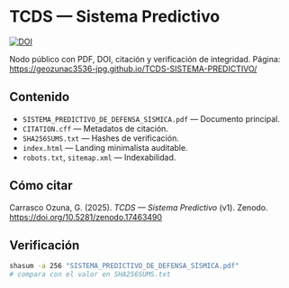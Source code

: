# TCDS — Sistema Predictivo

[![DOI](https://zenodo.org/badge/DOI/10.5281/zenodo.17463490.svg)](https://doi.org/10.5281/zenodo.17463490)

Nodo público con PDF, DOI, citación y verificación de integridad. Página: https://geozunac3536-jpg.github.io/TCDS-SISTEMA-PREDICTIVO/

## Contenido
- `SISTEMA_PREDICTIVO_DE_DEFENSA_SÍSMICA.pdf` — Documento principal.
- `CITATION.cff` — Metadatos de citación.
- `SHA256SUMS.txt` — Hashes de verificación.
- `index.html` — Landing minimalista auditable.
- `robots.txt`, `sitemap.xml` — Indexabilidad.

## Cómo citar
Carrasco Ozuna, G. (2025). *TCDS — Sistema Predictivo* (v1). Zenodo. https://doi.org/10.5281/zenodo.17463490

## Verificación
```bash
shasum -a 256 "SISTEMA_PREDICTIVO_DE_DEFENSA_SÍSMICA.pdf"
# compara con el valor en SHA256SUMS.txt
